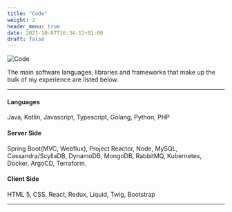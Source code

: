 ```yaml
---
title: "Code"
weight: 2
header_menu: true
date: 2021-10-07T16:34:11+01:00
draft: false
---
```


![Code](images/ilya-pavlov.jpg)

The main software languages, libraries and frameworks that make up the bulk of my experience are listed below.

---

#### Languages

Java, Kotlin, Javascript, Typescript, Golang, Python, PHP

#### Server Side

Spring Boot(MVC, Webflux), Project Reactor, Node, MySQL, Cassandra/ScyllaDB, DynamoDB, MongoDB, RabbitMQ,
Kubernetes, Docker, ArgoCD, Terraform.

#### Client Side

HTML 5, CSS, React, Redux, Liquid, Twig, Bootstrap

---
